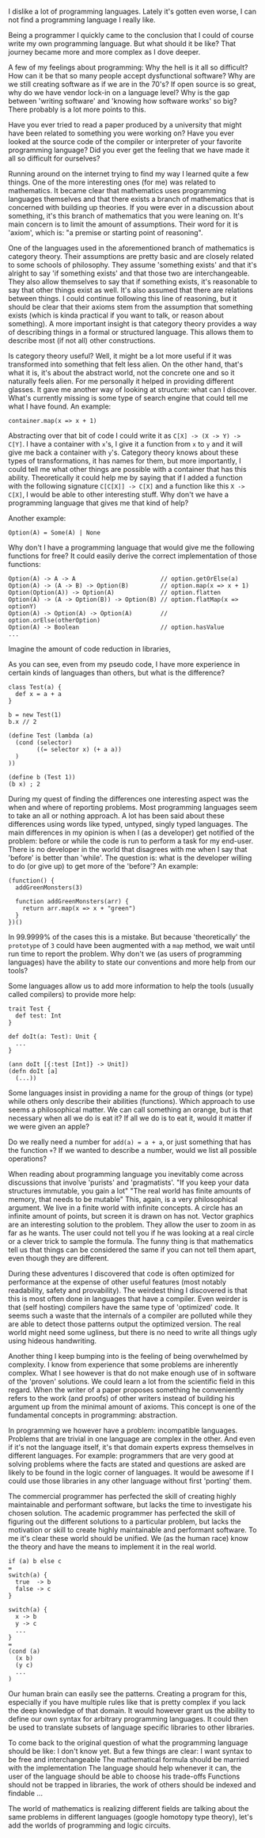 I dislike a lot of programming languages. Lately it's gotten even worse, I can not find a programming language I really like.

Being a programmer I quickly came to the conclusion that I could of course write my own programming language. But what should it be like? That journey became more and more complex as I dove deeper. 

A few of my feelings about programming:
Why the hell is it all so difficult?
How can it be that so many people accept dysfunctional software?
Why are we still creating software as if we are in the 70's?
If open source is so great, why do we have vendor lock-in on a language level?
Why is the gap between 'writing software' and 'knowing how software works' so big?
There probably is a lot more points to this.

Have you ever tried to read a paper produced by a university that might have been related to something you were working on?
Have you ever looked at the source code of the compiler or interpreter of your favorite programming language?
Did you ever get the feeling that we have made it all so difficult for ourselves?

Running around on the internet trying to find my way I learned quite a few things. One of the more interesting ones (for me) was related to mathematics. It became clear that mathematics uses programming languages themselves and that there exists a branch of mathematics that is concerned with building up theories. If you were ever in a discussion about something, it's this branch of mathematics that you were leaning on. It's main concern is to limit the amount of assumptions. Their word for it is 'axiom', which is: "a premise or starting point of reasoning".

One of the languages used in the aforementioned branch of mathematics is category theory. Their assumptions are pretty basic and are closely related to some schools of philosophy. They assume 'something exists' and that it's alright to say 'if something exists' and that those two are interchangeable. They also allow themselves to say that if something exists, it's reasonable to say that other things exist as well. It's also assumed that there are relations between things. I could continue following this line of reasoning, but it should be clear that their axioms stem from the assumption that something exists (which is kinda practical if you want to talk, or reason about something). A more important insight is that category theory provides a way of describing things in a formal or structured language. This allows them to describe most (if not all) other constructions.

Is category theory useful? Well, it might be a lot more useful if it was transformed into something that felt less alien. On the other hand, that's what it is, it's about the abstract world, not the concrete one and so it naturally feels alien. For me personally it helped in providing different glasses. It gave me another way of looking at structure: what can I discover. What's currently missing is some type of search engine that could tell me what I have found. An example:

```
container.map(x => x + 1) 
```

Abstracting over that bit of code I could write it as `C[X] -> (X -> Y) -> C[Y]`.  I have a container with `x`'s, I give it a function from `x` to `y` and it will give me back a container with `y`'s. Category theory knows about these types of transformations, it has names for them, but more importantly, I could tell me what other things are possible with a container that has this ability. Theoretically it could help me by saying that if I added a function with the following signature `C[C[X]] -> C[X]` and a function like this `X -> C[X]`, I would be able to other interesting stuff. Why don't we have a programming language that gives me that kind of help?

Another example:

```
Option(A) = Some(A) | None
```

Why don't I have a programming language that would give me the following functions for free? It could easily derive the correct implementation of those functions:

```
Option(A) -> A -> A                        // option.getOrElse(a)
Option(A) -> (A -> B) -> Option(B)         // option.map(x => x + 1)
Option(Option(A)) -> Option(A)             // option.flatten
Option(A) -> (A -> Option(B)) -> Option(B) // option.flatMap(x => optionY)
Option(A) -> Option(A) -> Option(A)        // option.orElse(otherOption)
Option(A) -> Boolean                       // option.hasValue
...
```

Imagine the amount of code reduction in libraries,

As you can see, even from my pseudo code, I have more experience in certain kinds of languages than others, but what is the difference?

```
class Test(a) {
  def x = a + a
}

b = new Test(1)
b.x // 2
```

```
(define Test (lambda (a) 
  (cond (selector) 
        ((= selector x) (+ a a))
  )
))

(define b (Test 1))
(b x) ; 2
```

During my quest of finding the differences one interesting aspect was the when and where of reporting problems. Most programming languages seem to take an all or nothing approach. A lot has been said about these differences using words like typed, untyped, singly typed languages. The main differences in my opinion is when I (as a developer) get notified of the problem: before or while the code is run to perform a task for my end-user. There is no developer in the world that disagrees with me when I say that 'before' is better than 'while'. The question is: what is the developer willing to do (or give up) to get more of the 'before'? An example:

```
(function() {
  addGreenMonsters(3)

  function addGreenMonsters(arr) {
    return arr.map(x => x + "green")
  }
})()
```

In 99.9999% of the cases this is a mistake. But because 'theoretically' the `prototype` of `3` could have been augmented with a `map` method, we wait until run time to report the problem. Why don't we (as users of programming languages) have the ability to state our conventions and more help from our tools?

Some languages allow us to add more information to help the tools (usually called compilers) to provide more help:

```
trait Test {
  def test: Int
}

def doIt(a: Test): Unit {
  ...
}
```

```
(ann doIt [{:test [Int]} -> Unit])
(defn doIt [a]
  (...))
```

Some languages insist in providing a name for the group of things (or type) while others only describe their abilities (functions). Which approach to use seems a philosophical matter. We can call something an orange, but is that necessary when all we do is eat it? If all we do is to eat it, would it matter if we were given an apple?

Do we really need a number for `add(a) = a + a`, or just something that has the function `+`?
If we wanted to describe a number, would we list all possible operations?

When reading about programming language you inevitably come across discussions that involve 'purists' and 'pragmatists'. 
"If you keep your data structures immutable, you gain a lot"
"The real world has finite amounts of memory, that needs to be mutable"
This, again, is a very philosophical argument. We live in a finite world with infinite concepts. A circle has an infinite amount of points, but screen it is drawn on has not. Vector graphics are an interesting solution to the problem. They allow the user to zoom in as far as he wants. The user could not tell you if he was looking at a real circle or a clever trick to sample the formula. The funny thing is that mathematics tell us that things can be considered the same if you can not tell them apart, even though they are different.

During these adventures I discovered that code is often optimized for performance at the expense of other useful features (most notably readability, safety and provability). The weirdest thing I discovered is that this is most often done in languages that have a compiler. Even weirder is that (self hosting) compilers have the same type of 'optimized' code. It seems such a waste that the internals of a compiler are polluted while they are able to detect those patterns output the optimized version. The real world might need some ugliness, but there is no need to write all things ugly using hideous handwriting.

Another thing I keep bumping into is the feeling of being overwhelmed by complexity. I know from experience that some problems are inherently complex. What I see however is that do not make enough use of in software of the 'proven' solutions. We could learn a lot from the scientific field in this regard. When the writer of a paper proposes something he conveniently refers to the work (and proofs) of other writers instead of building his argument up from the minimal amount of axioms. This concept is one of the fundamental concepts in programming: abstraction.

In programming we however have a problem: incompatible languages. Problems that are trivial in one language are complex in the other. And even if it's not the language itself, it's that domain experts express themselves in different languages. For example: programmers that are very good at solving problems where the facts are stated and questions are asked are likely to be found in the logic corner of languages. It would be awesome if I could use those libraries in any other language without first 'porting' them.

The commercial programmer has perfected the skill of creating highly maintainable and performant software, but lacks the time to investigate his chosen solution. The academic programmer has perfected the skill of figuring out the different solutions to a particular problem, but lacks the motivation or skill to create highly maintainable and performant software. To me it's clear these world should be unified. We (as the human race) know the theory and have the means to implement it in the real world.

```
if (a) b else c
=
switch(a) {
  true  -> b
  false -> c
}
```

```
switch(a) {
  x -> b
  y -> c
  ...
}
=
(cond (a)
  (x b)
  (y c)
  ...
)
```

Our human brain can easily see the patterns. Creating a program for this, especially if you have multiple rules like that is pretty complex if you lack the deep knowledge of that domain. It would however grant us the ability to define our own syntax for arbitrary programming languages. It could then be used to translate subsets of language specific libraries to other libraries.

To come back to the original question of what the programming language should be like: I don't know yet. But a few things are clear:
I want syntax to be free and interchangeable
The mathematical formula should be married with the implementation
The language should help whenever it can, the user of the language should be able to choose his trade-offs
Functions should not be trapped in libraries, the work of others should be indexed and findable
...

The world of mathematics is realizing different fields are talking about the same problems in different languages (google homotopy type theory), let's add the worlds of programming and logic circuits.

